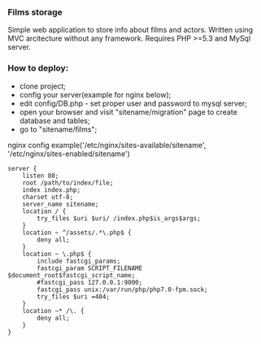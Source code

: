 ### Films storage

Simple web application to store info about films and actors. Written using MVC arcitecture without any framework.
Requires PHP >=5.3 and MySql server.

### How to deploy:
* clone project;
* config your server(example for nginx below);
* edit config/DB.php - set proper user and password to mysql server;
* open your browser and visit "sitename/migration" page to create database and tables;
* go to "sitename/films";

nginx config example('/etc/nginx/sites-available/sitename', '/etc/nginx/sites-enabled/sitename')
```
server {
	listen 80;
	root /path/to/index/file;
	index index.php;
	charset utf-8;
	server_name sitename;
	location / {
		try_files $uri $uri/ /index.php$is_args$args;
	}
	location ~ ^/assets/.*\.php$ {
		deny all;
	}
	location ~ \.php$ {
		include fastcgi_params;
		fastcgi_param SCRIPT_FILENAME $document_root$fastcgi_script_name;
		#fastcgi_pass 127.0.0.1:9000;
		fastcgi_pass unix:/var/run/php/php7.0-fpm.sock;
		try_files $uri =404;
	}
	location ~* /\. {
		deny all;
	}
}
```
